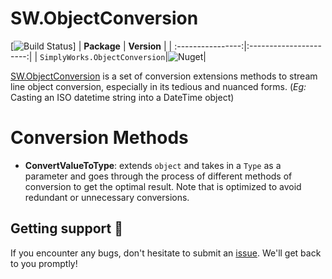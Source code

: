 # SW.ObjectConversion
[![Build Status](https://dev.azure.com/simplify9/Github%20Pipelines/_apis/build/status/simplify9.ObjectConversion?branchName=master)]
| **Package**       | **Version** |
| :----------------:|:----------------------:|
| ``SimplyWorks.ObjectConversion``|![Nuget](https://img.shields.io/nuget/v/SimplyWorks.ObjectConversion?style=for-the-badge)|

[SW.ObjectConversion](https://www.nuget.org/packages/SimplyWorks.ObjectConversion/) is a set of
conversion extensions methods to stream line object conversion, especially in its tedious and
nuanced forms. (*Eg:* Casting an ISO datetime string into a DateTime object)

# Conversion Methods

- **ConvertValueToType**: extends `object` and takes in a `Type` as a parameter and goes through the process of different methods of conversion to get the optimal result. Note that is optimized to avoid redundant or unnecessary conversions.

## Getting support 👷
If you encounter any bugs, don't hesitate to submit an [issue](https://github.com/simplify9/ObjectConversion/issues). We'll get back to you promptly!
